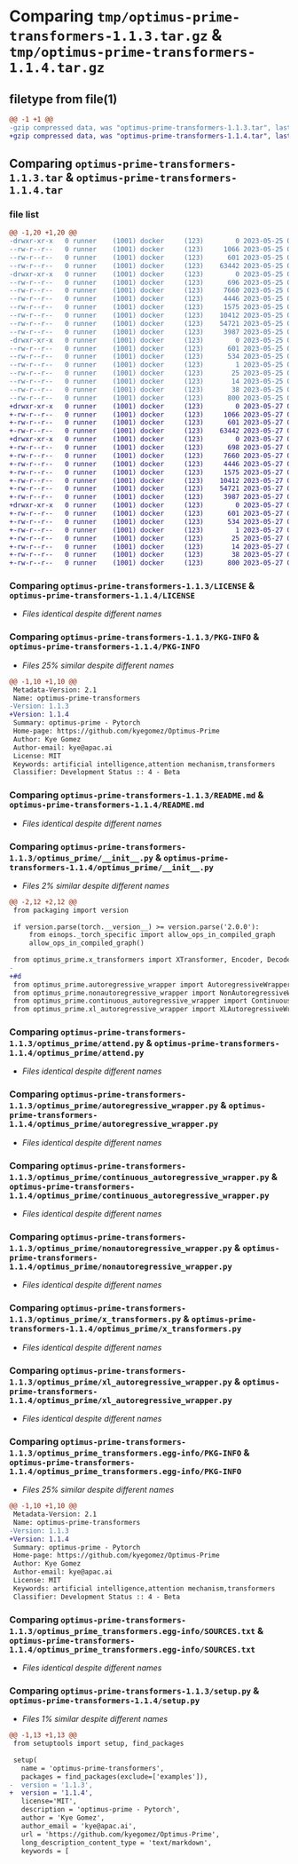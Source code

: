 # Comparing `tmp/optimus-prime-transformers-1.1.3.tar.gz` & `tmp/optimus-prime-transformers-1.1.4.tar.gz`

## filetype from file(1)

```diff
@@ -1 +1 @@
-gzip compressed data, was "optimus-prime-transformers-1.1.3.tar", last modified: Thu May 25 03:49:10 2023, max compression
+gzip compressed data, was "optimus-prime-transformers-1.1.4.tar", last modified: Sat May 27 05:49:51 2023, max compression
```

## Comparing `optimus-prime-transformers-1.1.3.tar` & `optimus-prime-transformers-1.1.4.tar`

### file list

```diff
@@ -1,20 +1,20 @@
-drwxr-xr-x   0 runner    (1001) docker     (123)        0 2023-05-25 03:49:10.071202 optimus-prime-transformers-1.1.3/
--rw-r--r--   0 runner    (1001) docker     (123)     1066 2023-05-25 03:48:59.000000 optimus-prime-transformers-1.1.3/LICENSE
--rw-r--r--   0 runner    (1001) docker     (123)      601 2023-05-25 03:49:10.067202 optimus-prime-transformers-1.1.3/PKG-INFO
--rw-r--r--   0 runner    (1001) docker     (123)    63442 2023-05-25 03:48:59.000000 optimus-prime-transformers-1.1.3/README.md
-drwxr-xr-x   0 runner    (1001) docker     (123)        0 2023-05-25 03:49:10.067202 optimus-prime-transformers-1.1.3/optimus_prime/
--rw-r--r--   0 runner    (1001) docker     (123)      696 2023-05-25 03:48:59.000000 optimus-prime-transformers-1.1.3/optimus_prime/__init__.py
--rw-r--r--   0 runner    (1001) docker     (123)     7660 2023-05-25 03:48:59.000000 optimus-prime-transformers-1.1.3/optimus_prime/attend.py
--rw-r--r--   0 runner    (1001) docker     (123)     4446 2023-05-25 03:48:59.000000 optimus-prime-transformers-1.1.3/optimus_prime/autoregressive_wrapper.py
--rw-r--r--   0 runner    (1001) docker     (123)     1575 2023-05-25 03:48:59.000000 optimus-prime-transformers-1.1.3/optimus_prime/continuous_autoregressive_wrapper.py
--rw-r--r--   0 runner    (1001) docker     (123)    10412 2023-05-25 03:48:59.000000 optimus-prime-transformers-1.1.3/optimus_prime/nonautoregressive_wrapper.py
--rw-r--r--   0 runner    (1001) docker     (123)    54721 2023-05-25 03:48:59.000000 optimus-prime-transformers-1.1.3/optimus_prime/x_transformers.py
--rw-r--r--   0 runner    (1001) docker     (123)     3987 2023-05-25 03:48:59.000000 optimus-prime-transformers-1.1.3/optimus_prime/xl_autoregressive_wrapper.py
-drwxr-xr-x   0 runner    (1001) docker     (123)        0 2023-05-25 03:49:10.067202 optimus-prime-transformers-1.1.3/optimus_prime_transformers.egg-info/
--rw-r--r--   0 runner    (1001) docker     (123)      601 2023-05-25 03:49:10.000000 optimus-prime-transformers-1.1.3/optimus_prime_transformers.egg-info/PKG-INFO
--rw-r--r--   0 runner    (1001) docker     (123)      534 2023-05-25 03:49:10.000000 optimus-prime-transformers-1.1.3/optimus_prime_transformers.egg-info/SOURCES.txt
--rw-r--r--   0 runner    (1001) docker     (123)        1 2023-05-25 03:49:10.000000 optimus-prime-transformers-1.1.3/optimus_prime_transformers.egg-info/dependency_links.txt
--rw-r--r--   0 runner    (1001) docker     (123)       25 2023-05-25 03:49:10.000000 optimus-prime-transformers-1.1.3/optimus_prime_transformers.egg-info/requires.txt
--rw-r--r--   0 runner    (1001) docker     (123)       14 2023-05-25 03:49:10.000000 optimus-prime-transformers-1.1.3/optimus_prime_transformers.egg-info/top_level.txt
--rw-r--r--   0 runner    (1001) docker     (123)       38 2023-05-25 03:49:10.071202 optimus-prime-transformers-1.1.3/setup.cfg
--rw-r--r--   0 runner    (1001) docker     (123)      800 2023-05-25 03:48:59.000000 optimus-prime-transformers-1.1.3/setup.py
+drwxr-xr-x   0 runner    (1001) docker     (123)        0 2023-05-27 05:49:51.056208 optimus-prime-transformers-1.1.4/
+-rw-r--r--   0 runner    (1001) docker     (123)     1066 2023-05-27 05:49:36.000000 optimus-prime-transformers-1.1.4/LICENSE
+-rw-r--r--   0 runner    (1001) docker     (123)      601 2023-05-27 05:49:51.056208 optimus-prime-transformers-1.1.4/PKG-INFO
+-rw-r--r--   0 runner    (1001) docker     (123)    63442 2023-05-27 05:49:36.000000 optimus-prime-transformers-1.1.4/README.md
+drwxr-xr-x   0 runner    (1001) docker     (123)        0 2023-05-27 05:49:51.056208 optimus-prime-transformers-1.1.4/optimus_prime/
+-rw-r--r--   0 runner    (1001) docker     (123)      698 2023-05-27 05:49:36.000000 optimus-prime-transformers-1.1.4/optimus_prime/__init__.py
+-rw-r--r--   0 runner    (1001) docker     (123)     7660 2023-05-27 05:49:36.000000 optimus-prime-transformers-1.1.4/optimus_prime/attend.py
+-rw-r--r--   0 runner    (1001) docker     (123)     4446 2023-05-27 05:49:36.000000 optimus-prime-transformers-1.1.4/optimus_prime/autoregressive_wrapper.py
+-rw-r--r--   0 runner    (1001) docker     (123)     1575 2023-05-27 05:49:36.000000 optimus-prime-transformers-1.1.4/optimus_prime/continuous_autoregressive_wrapper.py
+-rw-r--r--   0 runner    (1001) docker     (123)    10412 2023-05-27 05:49:36.000000 optimus-prime-transformers-1.1.4/optimus_prime/nonautoregressive_wrapper.py
+-rw-r--r--   0 runner    (1001) docker     (123)    54721 2023-05-27 05:49:36.000000 optimus-prime-transformers-1.1.4/optimus_prime/x_transformers.py
+-rw-r--r--   0 runner    (1001) docker     (123)     3987 2023-05-27 05:49:36.000000 optimus-prime-transformers-1.1.4/optimus_prime/xl_autoregressive_wrapper.py
+drwxr-xr-x   0 runner    (1001) docker     (123)        0 2023-05-27 05:49:51.056208 optimus-prime-transformers-1.1.4/optimus_prime_transformers.egg-info/
+-rw-r--r--   0 runner    (1001) docker     (123)      601 2023-05-27 05:49:51.000000 optimus-prime-transformers-1.1.4/optimus_prime_transformers.egg-info/PKG-INFO
+-rw-r--r--   0 runner    (1001) docker     (123)      534 2023-05-27 05:49:51.000000 optimus-prime-transformers-1.1.4/optimus_prime_transformers.egg-info/SOURCES.txt
+-rw-r--r--   0 runner    (1001) docker     (123)        1 2023-05-27 05:49:51.000000 optimus-prime-transformers-1.1.4/optimus_prime_transformers.egg-info/dependency_links.txt
+-rw-r--r--   0 runner    (1001) docker     (123)       25 2023-05-27 05:49:51.000000 optimus-prime-transformers-1.1.4/optimus_prime_transformers.egg-info/requires.txt
+-rw-r--r--   0 runner    (1001) docker     (123)       14 2023-05-27 05:49:51.000000 optimus-prime-transformers-1.1.4/optimus_prime_transformers.egg-info/top_level.txt
+-rw-r--r--   0 runner    (1001) docker     (123)       38 2023-05-27 05:49:51.056208 optimus-prime-transformers-1.1.4/setup.cfg
+-rw-r--r--   0 runner    (1001) docker     (123)      800 2023-05-27 05:49:36.000000 optimus-prime-transformers-1.1.4/setup.py
```

### Comparing `optimus-prime-transformers-1.1.3/LICENSE` & `optimus-prime-transformers-1.1.4/LICENSE`

 * *Files identical despite different names*

### Comparing `optimus-prime-transformers-1.1.3/PKG-INFO` & `optimus-prime-transformers-1.1.4/PKG-INFO`

 * *Files 25% similar despite different names*

```diff
@@ -1,10 +1,10 @@
 Metadata-Version: 2.1
 Name: optimus-prime-transformers
-Version: 1.1.3
+Version: 1.1.4
 Summary: optimus-prime - Pytorch
 Home-page: https://github.com/kyegomez/Optimus-Prime
 Author: Kye Gomez
 Author-email: kye@apac.ai
 License: MIT
 Keywords: artificial intelligence,attention mechanism,transformers
 Classifier: Development Status :: 4 - Beta
```

### Comparing `optimus-prime-transformers-1.1.3/README.md` & `optimus-prime-transformers-1.1.4/README.md`

 * *Files identical despite different names*

### Comparing `optimus-prime-transformers-1.1.3/optimus_prime/__init__.py` & `optimus-prime-transformers-1.1.4/optimus_prime/__init__.py`

 * *Files 2% similar despite different names*

```diff
@@ -2,12 +2,12 @@
 from packaging import version
 
 if version.parse(torch.__version__) >= version.parse('2.0.0'):
     from einops._torch_specific import allow_ops_in_compiled_graph
     allow_ops_in_compiled_graph()
 
 from optimus_prime.x_transformers import XTransformer, Encoder, Decoder, CrossAttender, Attention, TransformerWrapper, ViTransformerWrapper, ContinuousTransformerWrapper
-
+#d
 from optimus_prime.autoregressive_wrapper import AutoregressiveWrapper
 from optimus_prime.nonautoregressive_wrapper import NonAutoregressiveWrapper
 from optimus_prime.continuous_autoregressive_wrapper import ContinuousAutoregressiveWrapper
 from optimus_prime.xl_autoregressive_wrapper import XLAutoregressiveWrapper
```

### Comparing `optimus-prime-transformers-1.1.3/optimus_prime/attend.py` & `optimus-prime-transformers-1.1.4/optimus_prime/attend.py`

 * *Files identical despite different names*

### Comparing `optimus-prime-transformers-1.1.3/optimus_prime/autoregressive_wrapper.py` & `optimus-prime-transformers-1.1.4/optimus_prime/autoregressive_wrapper.py`

 * *Files identical despite different names*

### Comparing `optimus-prime-transformers-1.1.3/optimus_prime/continuous_autoregressive_wrapper.py` & `optimus-prime-transformers-1.1.4/optimus_prime/continuous_autoregressive_wrapper.py`

 * *Files identical despite different names*

### Comparing `optimus-prime-transformers-1.1.3/optimus_prime/nonautoregressive_wrapper.py` & `optimus-prime-transformers-1.1.4/optimus_prime/nonautoregressive_wrapper.py`

 * *Files identical despite different names*

### Comparing `optimus-prime-transformers-1.1.3/optimus_prime/x_transformers.py` & `optimus-prime-transformers-1.1.4/optimus_prime/x_transformers.py`

 * *Files identical despite different names*

### Comparing `optimus-prime-transformers-1.1.3/optimus_prime/xl_autoregressive_wrapper.py` & `optimus-prime-transformers-1.1.4/optimus_prime/xl_autoregressive_wrapper.py`

 * *Files identical despite different names*

### Comparing `optimus-prime-transformers-1.1.3/optimus_prime_transformers.egg-info/PKG-INFO` & `optimus-prime-transformers-1.1.4/optimus_prime_transformers.egg-info/PKG-INFO`

 * *Files 25% similar despite different names*

```diff
@@ -1,10 +1,10 @@
 Metadata-Version: 2.1
 Name: optimus-prime-transformers
-Version: 1.1.3
+Version: 1.1.4
 Summary: optimus-prime - Pytorch
 Home-page: https://github.com/kyegomez/Optimus-Prime
 Author: Kye Gomez
 Author-email: kye@apac.ai
 License: MIT
 Keywords: artificial intelligence,attention mechanism,transformers
 Classifier: Development Status :: 4 - Beta
```

### Comparing `optimus-prime-transformers-1.1.3/optimus_prime_transformers.egg-info/SOURCES.txt` & `optimus-prime-transformers-1.1.4/optimus_prime_transformers.egg-info/SOURCES.txt`

 * *Files identical despite different names*

### Comparing `optimus-prime-transformers-1.1.3/setup.py` & `optimus-prime-transformers-1.1.4/setup.py`

 * *Files 1% similar despite different names*

```diff
@@ -1,13 +1,13 @@
 from setuptools import setup, find_packages
 
 setup(
   name = 'optimus-prime-transformers',
   packages = find_packages(exclude=['examples']),
-  version = '1.1.3',
+  version = '1.1.4',
   license='MIT',
   description = 'optimus-prime - Pytorch',
   author = 'Kye Gomez',
   author_email = 'kye@apac.ai',
   url = 'https://github.com/kyegomez/Optimus-Prime',
   long_description_content_type = 'text/markdown',
   keywords = [
```

